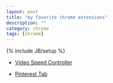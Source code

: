 ```yaml
---
layout: post
title: "my favorite chrome extensions"
description: ""
category: chrome
tags: [chrome]
---
```

{% include JB/setup %}



* [Video Speed Controller](https://chrome.google.com/webstore/detail/video-speed-controller/nffaoalbilbmmfgbnbgppjihopabppdk)

* [Pinterest Tab](https://chrome.google.com/webstore/detail/pinterest-tab/clemcknnbdahjkkfgcbigljhgfajdcag?hl=de)



